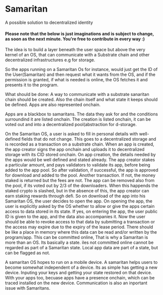 # Samaritan
A possible solution to decentralized identity

#### Please note that the below is just imaginations and is subject to change, as soon as the next minute. You're free to contribute in every way :)

The idea is to build a layer beneath the user space but above the very kernel of an OS, that can communicate with a Substrate chain and other decentralized infrastructures e.g for storage.

So the apps running on a Samaritan Os for instance, would just get the ID of the User(Samaritan) and then request what it wants from the OS, and if the permission is granted, if what is needed is online, the OS fetches it and presents it to the program.

What should be done:
A way to communicate with a substrate sanaritan chain should be created.
Also the chain itself and what state it keeps should be defined.
Apps are also represented onchain.

Apps are a blackbox to samaritans. The data they ask for and the conditions surroundind it are listed onchain. The creation is listed onchain, it can be voted out and into a decentralized pool(abstraction for d-storage.

On the Samaritan OS, a user is asked to fill in personal details with well-defined fields that do not change. This goes to a decentralized storage and is recorded as a transaction on a substrate chain.
When an app is created, the app creator signs the app onchain and uploads it to decentralized storage with its CID stored onchain. On app creation, the details needed by the apps would be well defined and stated already. The app creator stakes a particular amount, and pays validators to validate its app, before being added to the app pool. So after validation, if successful, the app is approved for download and added to the pool. Another transaction. If not, the money staked is returned but the fees are not. The app can be removed also from the pool, if its voted out by 2/3 of the downloaders. When this happends the staked crypto is slashed, but in the absence of this, the app creator can earn staking rewards through defi. So on download of the app into his Samaritan OS, the user decides to open the app.
On opening the app, the user is explicitly asked by the OS whether to allow or give the apps certain access to data stored in its state. If yes, on entering the app, the user public ID is given to the app, and the data also accompanies it. Now the user should be able to revoke access to that data by submitting a transaction or the access may expire due to the expiry of the lease period. There should be like a place in memory where this data can be read and/or written by the program/app. This can be committed online, That is why a Samaritan is more than an OS. Its basically a state. iles not committed online cannot be regarded as part of a Samaritan state. Local app data are part of a state, but can be flagged as not. 

A samaritan OS hopes to run on a mobile device. A samaritan helps users to become somewhat independent of a device. Its as simple has getting a new device. Inputing your keys and getting your state restored on that device. With your apps too, becuase apps have a presence onchain, which can be traced installed on the new device. 
Communication is also an inportant issue with Samaritans.
